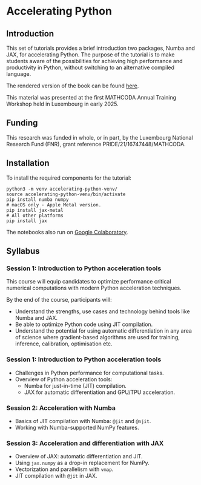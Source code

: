 # Accelerating Python

## Introduction

This set of tutorials provides a brief introduction two packages, Numba and
JAX, for accelerating Python. The purpose of the tutorial is to make students
aware of the possibilities for achieving high performance and productivity in
Python, without switching to an alternative compiled language.

The rendered version of the book can be found
[here](https://jhale.github.io/accelerating-python).

This material was presented at the first MATHCODA Annual Training Workshop held
in Luxembourg in early 2025.

## Funding

This research was funded in whole, or in part, by the Luxembourg National
Research Fund (FNR), grant reference PRIDE/21/16747448/MATHCODA.

## Installation

To install the required components for the tutorial:

    python3 -m venv accelerating-python-venv/
    source accelerating-python-venv/bin/activate
    pip install numba numpy
    # macOS only - Apple Metal version.
    pip install jax-metal
    # All other platforms
    pip install jax

The notebooks also run on [Google
Colaboratory](https://colab.research.google.com).

## Syllabus

### Session 1: Introduction to Python acceleration tools

This course will equip candidates to optimize performance critical numerical
computations with modern Python acceleration techniques.

By the end of the course, participants will:

* Understand the strengths, use cases and technology behind tools like Numba
  and JAX.  
* Be able to optimize Python code using JIT compilation.
* Understand the potential for using automatic differentiation in any area of
  science where gradient-based algorithms are used for training, inference,
  calibration, optimisation etc.

### Session 1: Introduction to Python acceleration tools 

* Challenges in Python performance for computational tasks.  
* Overview of Python acceleration tools:  
  * Numba for just-in-time (JIT) compilation.  
  * JAX for automatic differentiation and GPU/TPU acceleration.  

### Session 2: Acceleration with Numba

* Basics of JIT compilation with Numba: `@jit` and `@njit`.  
* Working with Numba-supported NumPy features.  

### Session 3: Acceleration and differentiation with JAX

* Overview of JAX: automatic differentiation and JIT. 
* Using `jax.numpy` as a drop-in replacement for NumPy.  
* Vectorization and parallelism with `vmap`.  
* JIT compilation with `@jit` in JAX.
